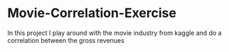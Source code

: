 # Movie-Correlation-Exercise
In this project I play around with the movie industry from kaggle and do a correlation between the gross revenues
